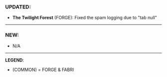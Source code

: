 ### UPDATED:
- **The Twilight Forest** (FORGE): Fixed the spam logging due to "tab null"

---

### NEW:
- N/A

---

**LEGEND**:
- (COMMON) = FORGE & FABRI